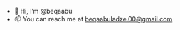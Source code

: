 - 👋 Hi, I’m @beqaabu
- 📫 You can reach me at beqaabuladze.00@gmail.com

<!---
beqaabu/beqaabu is a ✨ special ✨ repository because its `README.md` (this file) appears on your GitHub profile.
You can click the Preview link to take a look at your changes.
--->
